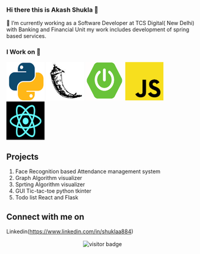### Hi there this is Akash Shukla 👋


🔭 I’m currently working as a Software Developer at TCS Digital( New Delhi) with Banking and Financial Unit my work includes development of spring based services.<br>


### I Work on 🌱
<p>
<img src="/icons/python.png" width="100" height="100"/>
<img src="/icons/flask.jpg" width="100" height="100"/>
<img src="/icons/spring.png" width="100" height="100"/>
<img src="/icons/js.png" width="100" height="100"/>
<img src="/icons/react.png" width="100" height="100" />
</p>



## Projects
  <ol>
    <li>Face Recognition based Attendance management system</li>
    <li>Graph Algorithm visualizer </li>
    <li>Sprting Algorithm visualizer</li>
    <li>GUI Tic-tac-toe python tkinter</li>
    <li>Todo list React and Flask </li>
  </ol>

## Connect with me on 

Linkedin(https://www.linkedin.com/in/shuklaa884)




<p align='center'> <img align="center" src="https://visitor-badge.glitch.me/badge?page_id=shuklaa884-visitor-badge" alt="visitor badge"/> </p>
